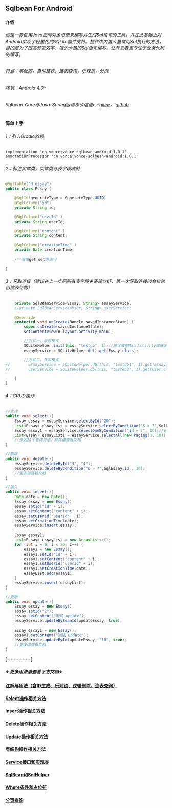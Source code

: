 ## Sqlbean For Android
#### 介绍
###### 这是一款使用Java面向对象思想来编写并生成Sql语句的工具，并在此基础上对Android实现了轻量化的SQLite插件支持。插件中内置大量常用Sql执行的方法，目的是为了提高开发效率，减少大量的Sql语句编写，让开发者更专注于业务代码的编写。

###### 特点：零配置，自动建表，连表查询，乐观锁，分页
###### 环境：Android 4.0+

###### Sqlbean-Core与Java-Spring版请移步这里👉 [gitee](https://gitee.com/iJovi/vonce-sqlbean "vonce-sqlbean")， [github](https://github.com/Jovilam77/vonce-sqlbean "vonce-sqlbean")

#### 简单上手


###### 1：引入Gradle依赖
	implementation 'cn.vonce:vonce-sqlbean-android:1.0.1'
	annotationProcessor 'cn.vonce:vonce-sqlbean-android:1.0.1'
###### 2：标注实体类，实体类与表字段映射

```java
@SqlTable("d_essay")
public class Essay {

	@SqlId(generateType = GenerateType.UUID)
	@SqlColumn("id")
	private String id;

	@SqlColumn("userId" )
	private String userId;

	@SqlColumn("content" )
	private String content;

	@SqlColumn("creationTime" )
	private Date creationTime;
	
	/**省略get set方法*/
	
}
```
###### 3：获取连接（建议在上一步把所有表字段关系建立好，第一次获取连接时会自动创建表结构）
```java
    private SqlBeanService<Essay, String> essayService;
	//private SqlBeanService<User, String> userService;

    @Override
    protected void onCreate(Bundle savedInstanceState) {
        super.onCreate(savedInstanceState);
        setContentView(R.layout.activity_main);

        //方式一，单库模式
        SQLiteHelper.init(this, "testdb", 1);//建议放在MainActivity或继承的Application
        essayService = SQLiteHelper.db().get(Essay.class);

        //方式二，多库模式
//        essayService = SQLiteHelper.db(this, "testdb1", 1).get(Essay.class);
//        userService = SQLiteHelper.db(this, "testdb2", 1).get(User.class);

    }
}
```
###### 4：CRUD操作
```java
//查询
public void select(){
	Essay essay = essayService.selectById("20");
	List<Essay> essayList = essayService.selectByCondition("& > ?",SqlEssay.id, 10);//SqlEssay.id常量是自动生成
	Essay essay1 = essayService.selectOneByCondition("id = ?", 10);//也可以直接写sql字段
	List<Essay> essayList1 = essayService.selectAll(new Paging(0, 10));
	//多达24个查询方法，具体请查看文档
}

//删除
public void delete(){
	essayService.deleteById("3", "4");
	essayService.deleteByCondition("& > ?",SqlEssay.id , 10);
	//更多请查看文档
}

//插入
public void insert(){
	Date date = new Date();
	Essay essay = new Essay();
	essay.setId("id" + i);
	essay.setContent("content" + i);
	essay.setUserId("userId" + i);
	essay.setCreationTime(date);
	essayService.insert(essay);
	
	Essay essay1;
    List<Essay> essayList = new ArrayList<>();
    for (int i = 0; i < 50; i++) {
        essay1 = new Essay();
        essay1.setId("id" + i);
        essay1.setContent("content" + i);
        essay1.setUserId("userId" + i);
        essay1.setCreationTime(date);
        essayList.add(essay1);
    }
    essayService.insert(essayList);
}

//更新
public void update(){
    Essay essay = new Essay();
    essay.setId("2");
    essay.setContent("测试 update");
    essayService.updateByBeanId(updateEssay, true);
	
	Essay essay1 = new Essay();
	essay1.setContent("测试 update");
	essayService.updateById(updateEssay, "10", true);
	//更多请查看文档
}
```
[========]

##### ↓更多用法请查看下方文档↓

#### [注解与用法（含ID生成、乐观锁、逻辑删除、连表查询）](https://github.com/Jovilam77/vonce-sqlbean-android/blob/develop/doc/Annotation.md "注解与用法（含ID生成、乐观锁、逻辑删除、连表查询）")
#### [Select操作相关方法](https://github.com/Jovilam77/vonce-sqlbean-android/blob/develop/doc/Select.md "Select操作相关方法")
#### [Insert操作相关方法](https://github.com/Jovilam77/vonce-sqlbean-android/blob/develop/doc/Insert.md "Insert操作相关方法")
#### [Delete操作相关方法](https://github.com/Jovilam77/vonce-sqlbean-android/blob/develop/doc/Delete.md "Delete操作相关方法")
#### [Update操作相关方法](https://github.com/Jovilam77/vonce-sqlbean-android/blob/develop/doc/Update.md "Update操作相关方法")
#### [表结构操作相关方法](https://github.com/Jovilam77/vonce-sqlbean-android/blob/develop/doc/Table.md "表结构操作相关方法")
#### [Service接口和实现类](https://github.com/Jovilam77/vonce-sqlbean-android/blob/develop/doc/Interface.md "Service接口和实现类")
#### [SqlBean和SqlHelper](https://github.com/Jovilam77/vonce-sqlbean-android/blob/develop/doc/SqlHelper.md "SqlBean和SqlHelper")
#### [Where条件和占位符](https://github.com/Jovilam77/vonce-sqlbean-android/blob/develop/doc/Where.md "Where条件和占位符")
#### [分页查询](https://github.com/Jovilam77/vonce-sqlbean-android/blob/develop/doc/Paging.md "分页查询")